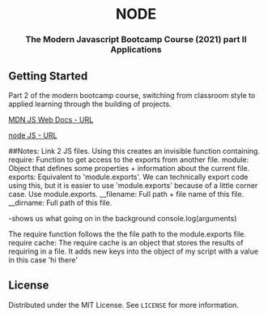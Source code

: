 <h1 align="center">NODE</h1>

<h3 align="center">The Modern Javascript Bootcamp Course (2021) part II Applications</h3>    

<!-- GETTING STARTED -->
## Getting Started
Part 2 of the modern bootcamp course, switching from classroom style to applied learning through the building of projects. 


[MDN JS Web Docs - URL](https://developer.mozilla.org/en-US/docs/Web/javascript)

[node JS - URL](https://nodejs.org/en/)

##Notes:
Link 2 JS files.  Using this creates an invisible function containing. 
require: Function to get access to the exports from another file.
module: Object that defines some properties + information about the current file.
exports: Equivalent to 'module.exports'. We can technically export code using this, but it is
         easier to use 'module.exports' because of a little corner case. Use module.exports.
__filename: Full path + file name of this file.
__dirname: Full path of this file.

-shows us what going on in the background
console.log(arguments)

The require function follows the the file path to the module.exports file.
require cache:  The require cache is an object that stores the results of requiring in a file.
                It adds new keys into the object of my script with a value in this case 'hi there'



<!-- LICENSE -->
## License

Distributed under the MIT License. See `LICENSE` for more information.
